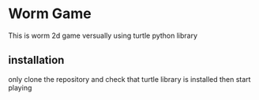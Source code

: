 # Worm Game
This is worm 2d game versually using turtle python library
## installation
only clone the repository and check that turtle library is installed then start playing